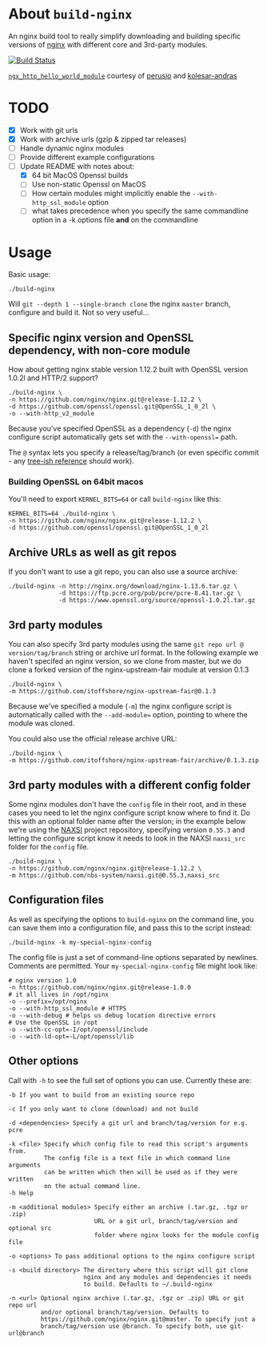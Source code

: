 # About `build-nginx`
An nginx build tool to really simplify downloading and building specific versions of [nginx](http://nginx.org/) with different core and 3rd-party modules.

[![Build Status](https://travis-ci.org/jaygooby/build-nginx.svg?branch=master)](https://travis-ci.org/jaygooby/build-nginx)

[`ngx_http_hello_world_module`](https://github.com/jaygooby/build-nginx/tree/hello-world-module) courtesy of [perusio](https://github.com/perusio/nginx-hello-world-module) and [kolesar-andras](https://github.com/kolesar-andras/nginx-hello-world-module/tree/content-length)

# TODO                                                                                                                                    

  - [x] Work with git urls
  - [x] Work with archive urls (gzip & zipped tar releases)
  - [ ] Handle dynamic nginx modules
  - [ ] Provide different example configurations
  - [ ] Update README with notes about:
    - [x] 64 bit MacOS Openssl builds
    - [ ] Use non-static Openssl on MacOS
    - [ ] How certain modules might implicitly enable the `--with-http_ssl_module` option
    - [ ] what takes precedence when you specify the same commandline option in a -k options file **and** on the commandline

# Usage
Basic usage:

```
./build-nginx
```

Will `git --depth 1 --single-branch clone` the nginx `master` branch, configure and build it. Not so very useful...

## Specific nginx version and OpenSSL dependency, with non-core module
How about getting nginx stable version 1.12.2 built with OpenSSL version 1.0.2l and HTTP/2 support?

```
./build-nginx \
-n https://github.com/nginx/nginx.git@release-1.12.2 \
-d https://github.com/openssl/openssl.git@OpenSSL_1_0_2l \
-o --with-http_v2_module
```

Because you've specified OpenSSL as a dependency (`-d`) the nginx configure script automatically gets set with the `--with-openssl=` path.

The `@` syntax lets you specify a release/tag/branch (or even specific commit - any [tree-ish reference](https://git-scm.com/docs/gitglossary#gitglossary-aiddeftree-ishatree-ishalsotreeish) should work).

### Building OpenSSL on 64bit macos
You'll need to export `KERNEL_BITS=64` or call `build-nginx` like this:

```
KERNEL_BITS=64 ./build-nginx \
-n https://github.com/nginx/nginx.git@release-1.12.2 \
-d https://github.com/openssl/openssl.git@OpenSSL_1_0_2l
```

## Archive URLs as well as git repos
If you don't want to use a git repo, you can also use a source archive:

```
./build-nginx -n http://nginx.org/download/nginx-1.13.6.tar.gz \
              -d https://ftp.pcre.org/pub/pcre/pcre-8.41.tar.gz \
              -d https://www.openssl.org/source/openssl-1.0.2l.tar.gz
```

## 3rd party modules
You can also specify 3rd party modules using the same `git repo url @ version/tag/branch` string or archive url format. In the following example we haven't specifed an nginx version, so we clone from master, but we do clone a forked version of the nginx-upstream-fair module at version 0.1.3

```
./build-nginx \
-m https://github.com/itoffshore/nginx-upstream-fair@0.1.3
```

Because we've specified a module (`-m`) the nginx configure script is automatically called with the `--add-module=` option, pointing to where the module was cloned.

You could also use the official release archive URL:

```
./build-nginx \
-m https://github.com/itoffshore/nginx-upstream-fair/archive/0.1.3.zip
```

## 3rd party modules with a different config folder
Some nginx modules don't have the `config` file in their root, and in these cases you need to let the nginx configure script know where to find it. Do this with an optional folder name after the version; in the example below we're using the [NAXSI](https://github.com/nbs-system/naxsi) project repository, specifying version `0.55.3` and letting the configure script know it needs to look in the NAXSI `naxsi_src` folder for the `config` file.

```
./build-nginx \
-n https://github.com/nginx/nginx.git@release-1.12.2 \
-m https://github.com/nbs-system/naxsi.git@0.55.3,naxsi_src
```

## Configuration files
As well as specifying the options to `build-nginx` on the command line, you can save them into a configuration file, and pass this to the script instead:

```
./build-nginx -k my-special-nginx-config
```

The config file is just a set of command-line options separated by newlines. Comments are permitted. Your `my-special-nginx-config` file might look like:

```
# nginx version 1.0
-n https://github.com/nginx/nginx.git@release-1.0.0
# it all lives in /opt/nginx
-o --prefix=/opt/nginx
-o --with-http_ssl_module # HTTPS
-o --with-debug # helps us debug location directive errors
# Use the OpenSSL in /opt
-o --with-cc-opt=-I/opt/openssl/include
-o --with-ld-opt=-L/opt/openssl/lib
```

## Other options
Call with `-h` to see the full set of options you can use. Currently these are:

```
-b If you want to build from an existing source repo

-c If you only want to clone (download) and not build

-d <dependencies> Specify a git url and branch/tag/version for e.g. pcre

-k <file> Specify which config file to read this script's arguments from.
          The config file is a text file in which command line arguments
          can be written which then will be used as if they were written
          on the actual command line.
-h Help

-m <additional modules> Specify either an archive (.tar.gz, .tgz or .zip)
                        URL or a git url, branch/tag/version and optional src
                        folder where nginx looks for the module config file

-o <options> To pass additional options to the nginx configure script

-s <build directory> The directory where this script will git clone
                     nginx and any modules and dependencies it needs
                     to build. Defaults to ~/.build-nginx

-n <url> Optional nginx archive (.tar.gz, .tgz or .zip) URL or git repo url
         and/or optional branch/tag/version. Defaults to
         https://github.com/nginx/nginx.git@master. To specify just a
         branch/tag/version use @branch. To specify both, use git-url@branch

```
